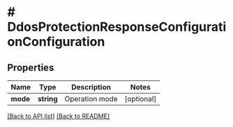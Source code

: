 # # DdosProtectionResponseConfigurationConfiguration

## Properties

Name | Type | Description | Notes
------------ | ------------- | ------------- | -------------
**mode** | **string** | Operation mode | [optional] 


[[Back to API list]](../../README.md#endpoints) [[Back to README]](../../README.md)
